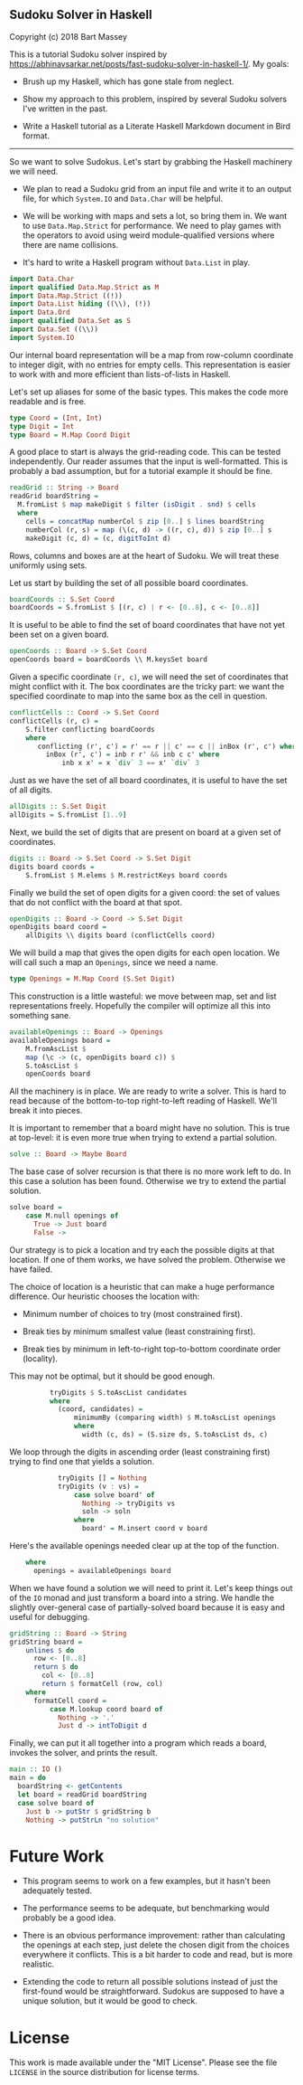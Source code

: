 Sudoku Solver in Haskell
---
Copyright (c) 2018 Bart Massey

This is a tutorial Sudoku solver inspired by
<https://abhinavsarkar.net/posts/fast-sudoku-solver-in-haskell-1/>.
My goals:

* Brush up my Haskell, which has gone stale from neglect.

* Show my approach to this problem, inspired by several
  Sudoku solvers I've written in the past.

* Write a Haskell tutorial as a Literate Haskell Markdown
  document in Bird format.

---

So we want to solve Sudokus. Let's start by grabbing the
Haskell machinery we will need.

* We plan to read a Sudoku grid from an input file and write
  it to an output file, for which `System.IO` and
  `Data.Char` will be helpful.

* We will be working with maps and sets a lot, so bring them
  in.  We want to use `Data.Map.Strict` for performance. We
  need to play games with the operators to avoid using weird
  module-qualified versions where there are name collisions.

* It's hard to write a Haskell program without `Data.List`
  in play.

```haskell
import Data.Char
import qualified Data.Map.Strict as M
import Data.Map.Strict ((!))
import Data.List hiding ((\\), (!))
import Data.Ord
import qualified Data.Set as S
import Data.Set ((\\))
import System.IO
```

Our internal board representation will be a map from
row-column coordinate to integer digit, with no entries for
empty cells. This representation is easier to work with and
more efficient than lists-of-lists in Haskell.

Let's set up aliases for some of the basic types. This makes
the code more readable and is free.

```haskell
type Coord = (Int, Int)
type Digit = Int
type Board = M.Map Coord Digit
```

A good place to start is always the grid-reading code. This
can be tested independently. Our reader assumes that the
input is well-formatted. This is probably a bad assumption,
but for a tutorial example it should be fine.

```haskell
readGrid :: String -> Board
readGrid boardString =
  M.fromList $ map makeDigit $ filter (isDigit . snd) $ cells
  where
    cells = concatMap numberCol $ zip [0..] $ lines boardString
    numberCol (r, s) = map (\(c, d) -> ((r, c), d)) $ zip [0..] s
    makeDigit (c, d) = (c, digitToInt d)
```

Rows, columns and boxes are at the heart of Sudoku. We will
treat these uniformly using sets.

Let us start by building the set of all possible board
coordinates.

```haskell
boardCoords :: S.Set Coord
boardCoords = S.fromList $ [(r, c) | r <- [0..8], c <- [0..8]]
```

It is useful to be able to find the set of board coordinates
that have not yet been set on a given board.

```haskell
openCoords :: Board -> S.Set Coord
openCoords board = boardCoords \\ M.keysSet board
```

Given a specific coordinate `(r, c)`, we will need the set
of coordinates that might conflict with it. The box
coordinates are the tricky part: we want the specified
coordinate to map into the same box as the cell in question.

```haskell
conflictCells :: Coord -> S.Set Coord
conflictCells (r, c) =
    S.filter conflicting boardCoords
    where
       conflicting (r', c') = r' == r || c' == c || inBox (r', c') where
         inBox (r', c') = inb r r' && inb c c' where
             inb x x' = x `div` 3 == x' `div` 3
```

Just as we have the set of all board coordinates, it is
useful to have the set of all digits.

```haskell
allDigits :: S.Set Digit
allDigits = S.fromList [1..9]
```

Next, we build the set of digits that are present on
board at a given set of coordinates.

```haskell
digits :: Board -> S.Set Coord -> S.Set Digit
digits board coords =
    S.fromList $ M.elems $ M.restrictKeys board coords
```

Finally we build the set of open digits for a given coord:
the set of values that do not conflict with the board at
that spot.

```haskell
openDigits :: Board -> Coord -> S.Set Digit
openDigits board coord =
    allDigits \\ digits board (conflictCells coord)
```

We will build a map that gives the open digits for each open
location. We will call such a map an `Openings`, since we
need a name.

```haskell
type Openings = M.Map Coord (S.Set Digit)
```

This construction is a little wasteful: we move between map,
set and list representations freely. Hopefully the compiler
will optimize all this into something sane.

```haskell
availableOpenings :: Board -> Openings
availableOpenings board =
    M.fromAscList $
    map (\c -> (c, openDigits board c)) $
    S.toAscList $
    openCoords board
```

All the machinery is in place. We are ready to write a
solver. This is hard to read because of the bottom-to-top
right-to-left reading of Haskell. We'll break it into
pieces.

It is important to remember that a board might
have no solution. This is true at top-level: it is even more
true when trying to extend a partial solution.

```haskell
solve :: Board -> Maybe Board
```

The base case of solver recursion is that there is no more
work left to do. In this case a solution has been
found. Otherwise we try to extend the partial solution.

```haskell
solve board =
    case M.null openings of
      True -> Just board
      False ->
```

Our strategy is to pick a location and try each the possible
digits at that location. If one of them works, we have
solved the problem. Otherwise we have failed.

The choice of location is a heuristic that can make a huge
performance difference. Our heuristic chooses the location
with:

* Minimum number of choices to try (most constrained first).

* Break ties by minimum smallest value (least constraining
  first).

* Break ties by minimum in left-to-right top-to-bottom
  coordinate order (locality).

This may not be optimal, but it should be good enough.

```haskell
          tryDigits $ S.toAscList candidates
          where
            (coord, candidates) =
                minimumBy (comparing width) $ M.toAscList openings
                where
                  width (c, ds) = (S.size ds, S.toAscList ds, c)
```

We loop through the digits in ascending order (least
constraining first) trying to find one that yields a
solution.

```haskell
            tryDigits [] = Nothing
            tryDigits (v : vs) =
                case solve board' of
                  Nothing -> tryDigits vs
                  soln -> soln
                where
                  board' = M.insert coord v board
```

Here's the available openings needed clear up at the top of
the function.

```haskell
    where
      openings = availableOpenings board
```

When we have found a solution we will need to print
it. Let's keep things out of the `IO` monad and just
transform a board into a string. We handle the slightly
over-general case of partially-solved board because it is
easy and useful for debugging.

```haskell
gridString :: Board -> String
gridString board =
    unlines $ do
      row <- [0..8]
      return $ do
        col <- [0..8]
        return $ formatCell (row, col)
    where
      formatCell coord =
          case M.lookup coord board of
            Nothing -> '.'
            Just d -> intToDigit d
```

Finally, we can put it all together into a program which
reads a board, invokes the solver, and prints the result.

```haskell
main :: IO ()
main = do
  boardString <- getContents
  let board = readGrid boardString
  case solve board of
    Just b -> putStr $ gridString b
    Nothing -> putStrLn "no solution"
```


Future Work
===

* This program seems to work on a few examples, but it
  hasn't been adequately tested.

* The performance seems to be adequate, but benchmarking
  would probably be a good idea.

* There is an obvious performance improvement: rather than
  calculating the openings at each step, just delete the
  chosen digit from the choices everywhere it conflicts.
  This is a bit harder to code and read, but is more
  realistic.

* Extending the code to return all possible solutions
  instead of just the first-found would be
  straightforward. Sudokus are supposed to have a unique
  solution, but it would be good to check.

License
===

This work is made available under the "MIT License".  Please
see the file `LICENSE` in the source distribution for
license terms.
